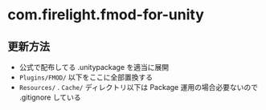 # com.firelight.fmod-for-unity

## 更新方法
- 公式で配布してる .unitypackage を適当に展開
- `Plugins/FMOD/` 以下をここに全部置換する
- `Resources/` . `Cache/` ディレクトリ以下は Package 運用の場合必要ないので .gitignore している